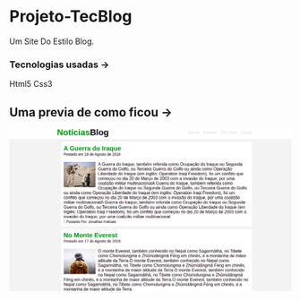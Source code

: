 # Projeto-TecBlog
Um Site Do Estilo Blog.

### Tecnologias usadas -> 
Html5
Css3

## Uma previa de como ficou -> 

![TechBlog um site estilo blog](https://github.com/JonathanAndrade19/Projeto-TecBlog/blob/master/Captura%20de%20tela%20de%202021-02-02%2012-00-46.png)
